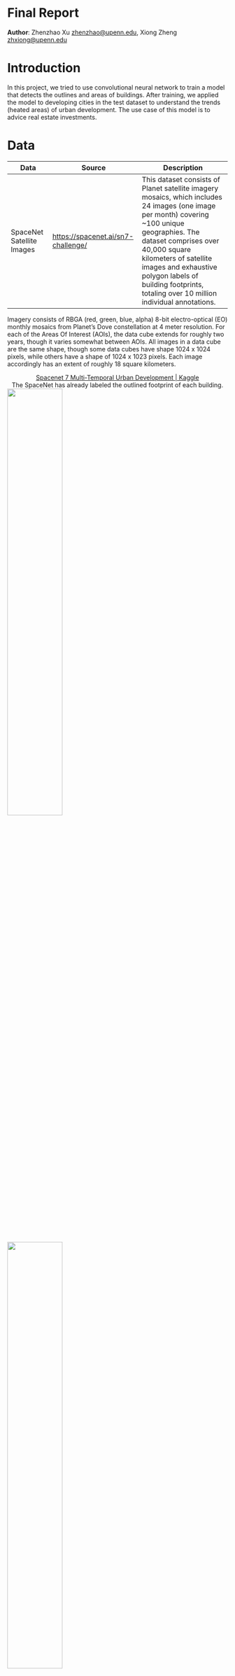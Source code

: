 # Final Report

**Author**: Zhenzhao Xu zhenzhao@upenn.edu, Xiong Zheng zhxiong@upenn.edu 

# Introduction

In this project, we tried to use convolutional neural network to train a model that detects the outlines and areas of buildings. After training, we applied the model to developing cities in the test dataset to understand the trends (heated areas) of urban development. The use case of this model is to advice real estate investments.

# Data

| Data                      | Source                             | Description                                                                                                                                                                                                                                                                                                                |
| ------------------------- | ---------------------------------- | -------------------------------------------------------------------------------------------------------------------------------------------------------------------------------------------------------------------------------------------------------------------------------------------------------------------------- |
| SpaceNet Satellite Images | https://spacenet.ai/sn7-challenge/ | This dataset consists of Planet satellite imagery mosaics, which includes 24 images (one image per month) covering ~100 unique geographies. The dataset comprises over 40,000 square kilometers of satellite images and exhaustive polygon labels of building footprints, totaling over 10 million individual annotations. |

Imagery consists of RBGA (red, green, blue, alpha) 8-bit electro-optical (EO) monthly mosaics from Planet’s Dove constellation at 4 meter resolution. For each of the Areas Of Interest (AOIs), the data cube extends for roughly two years, though it varies somewhat between AOIs. All images in a data cube are the same shape, though some data cubes have shape 1024 x 1024 pixels, while others have a shape of 1024 x 1023 pixels. Each image accordingly has an extent of roughly 18 square kilometers.

<center><a href="https://www.kaggle.com/datasets/amerii/spacenet-7-multitemporal-urban-development">Spacenet 7 Multi-Temporal Urban Development | Kaggle</a><br>The SpaceNet has already labeled the outlined footprint of each building.</center>

<img src="https://raw.githubusercontent.com/ShaunZhxiong/ImgGarage/main/ShaunZhxiong/ImgGarage/img/sn7_gif.gif" width=50%>

<img src="https://raw.githubusercontent.com/ShaunZhxiong/ImgGarage/main/ShaunZhxiong/ImgGarage/img/image-20220429223103611.png" width=50%>

​    There are 1408 regions in the data. Within each region, there are a high-resolution images (1024*1024 RGB) and a GeoJson file with geometry attributes of buildings. Some images have the shape of 1023 * 1023 instead of 1024 * 1024. So to format the data, we enlarge all images into 1024 * 1024 pixels by filling black pixels to the right and bottom edges of those images. We don't have to do the same change to GeoJson, with its coordinates starting at the upper left point of the image. So it fits well with those modified satellite images.

```python
def imagePathToArray(path):
  # read satellite img as numpy array
  image = Image.open(path)
  image = np.array(image)[:,:,:3]
  # fill black pixels to the right and bottom edges of 1023*1023 images
  zeros = np.zeros((1024,1024,3), dtype=np.uint8)
  zeros[:image.shape[0],:image.shape[1],:] = image
  return zeros
```

​    And to make the training process efficient, we split each `Satellite Image` and `Building Masks` (1024 * 1024) to 16 images (256 * 256).

```python
def splitArray(arr, splitNum=4):
  # split the image into smaller chunks
  return [np.hsplit(x, splitNum) for x in np.vsplit(arr,splitNum)]
```

# Methods

Based on the use case, we choose U-Net as the model for image segmentation, the concept is shown as follows:

<img src="https://raw.githubusercontent.com/ShaunZhxiong/ImgGarage/main/ShaunZhxiong/ImgGarage/img/YUKcLpTCB67fXTURoo6dmCGPIa2gMN2GtesUdf2kFuglWHQ3Wi5_UrB8Do9v16qzQCKYL0c6WTfGON1hzK5fFmbr2rrfH7liuW9j4DM_0bDBC9gfR9mPYUc9r1xgkRDdmCVVLbD3eT5_" width=80%>

*Reference: [U-Net: Convolutional Networks for Biomedical Image Segmentation](https://arxiv.org/pdf/1505.04597.pdf)*



### Structure

| Layer | Name                       | Type               | Shape                 |
| -----:|:-------------------------- |:------------------ |:--------------------- |
| 0     | input_1                    | InputLayer         | [(None, 256, 256, 3)] |
| 1     | conv2d                     | Conv2D             | (None, 128, 128, 32)  |
| 2     | batch_normalization        | BatchNormalization | (None, 128, 128, 32)  |
| 3     | activation                 | Activation         | (None, 128, 128, 32)  |
| 4     | activation_1               | Activation         | (None, 128, 128, 32)  |
| 5     | separable_conv2d           | SeparableConv2D    | (None, 128, 128, 64)  |
| 6     | batch_normalization_1      | BatchNormalization | (None, 128, 128, 64)  |
| 7     | activation_2               | Activation         | (None, 128, 128, 64)  |
| 8     | separable_conv2d_1         | SeparableConv2D    | (None, 128, 128, 64)  |
| 9     | batch_normalization_2      | BatchNormalization | (None, 128, 128, 64)  |
| 10    | max_pooling2d              | MaxPooling2D       | (None, 64, 64, 64)    |
| 11    | conv2d_1                   | Conv2D             | (None, 64, 64, 64)    |
| 12    | add                        | Add                | (None, 64, 64, 64)    |
| 13    | activation_3               | Activation         | (None, 64, 64, 64)    |
| 14    | separable_conv2d_2         | SeparableConv2D    | (None, 64, 64, 128)   |
| 15    | batch_normalization_3      | BatchNormalization | (None, 64, 64, 128)   |
| 16    | activation_4               | Activation         | (None, 64, 64, 128)   |
| 17    | separable_conv2d_3         | SeparableConv2D    | (None, 64, 64, 128)   |
| 18    | batch_normalization_4      | BatchNormalization | (None, 64, 64, 128)   |
| 19    | max_pooling2d_1            | MaxPooling2D       | (None, 32, 32, 128)   |
| 20    | conv2d_2                   | Conv2D             | (None, 32, 32, 128)   |
| 21    | add_1                      | Add                | (None, 32, 32, 128)   |
| 22    | activation_5               | Activation         | (None, 32, 32, 128)   |
| 23    | separable_conv2d_4         | SeparableConv2D    | (None, 32, 32, 256)   |
| 24    | batch_normalization_5      | BatchNormalization | (None, 32, 32, 256)   |
| 25    | activation_6               | Activation         | (None, 32, 32, 256)   |
| 26    | separable_conv2d_5         | SeparableConv2D    | (None, 32, 32, 256)   |
| 27    | batch_normalization_6      | BatchNormalization | (None, 32, 32, 256)   |
| 28    | max_pooling2d_2            | MaxPooling2D       | (None, 16, 16, 256)   |
| 29    | conv2d_3                   | Conv2D             | (None, 16, 16, 256)   |
| 30    | add_2                      | Add                | (None, 16, 16, 256)   |
| 31    | activation_7               | Activation         | (None, 16, 16, 256)   |
| 32    | conv2d_transpose           | Conv2DTranspose    | (None, 16, 16, 256)   |
| 33    | batch_normalization_7      | BatchNormalization | (None, 16, 16, 256)   |
| 34    | activation_8               | Activation         | (None, 16, 16, 256)   |
| 35    | conv2d_transpose_1         | Conv2DTranspose    | (None, 16, 16, 256)   |
| 36    | batch_normalization_8      | BatchNormalization | (None, 16, 16, 256)   |
| 37    | up_sampling2d_1            | UpSampling2D       | (None, 32, 32, 256)   |
| 38    | up_sampling2d              | UpSampling2D       | (None, 32, 32, 256)   |
| 39    | conv2d_4                   | Conv2D             | (None, 32, 32, 256)   |
| 40    | add_3                      | Add                | (None, 32, 32, 256)   |
| 41    | activation_9               | Activation         | (None, 32, 32, 256)   |
| 42    | conv2d_transpose_2         | Conv2DTranspose    | (None, 32, 32, 128)   |
| 43    | batch_normalization_9      | BatchNormalization | (None, 32, 32, 128)   |
| 44    | activation_10              | Activation         | (None, 32, 32, 128)   |
| 45    | conv2d_transpose_3         | Conv2DTranspose    | (None, 32, 32, 128)   |
| 46    | batch_normalization_10     | BatchNormalization | (None, 32, 32, 128)   |
| 47    | up_sampling2d_3            | UpSampling2D       | (None, 64, 64, 256)   |
| 48    | up_sampling2d_2            | UpSampling2D       | (None, 64, 64, 128)   |
| 49    | conv2d_5                   | Conv2D             | (None, 64, 64, 128)   |
| 50    | add_4                      | Add                | (None, 64, 64, 128)   |
| 51    | activation_11              | Activation         | (None, 64, 64, 128)   |
| 52    | conv2d_transpose_4         | Conv2DTranspose    | (None, 64, 64, 64)    |
| 53    | batch_normalization_11     | BatchNormalization | (None, 64, 64, 64)    |
| 54    | activation_12              | Activation         | (None, 64, 64, 64)    |
| 55    | conv2d_transpose_5         | Conv2DTranspose    | (None, 64, 64, 64)    |
| 56    | batch_normalization_12     | BatchNormalization | (None, 64, 64, 64)    |
| 57    | up_sampling2d_5            | UpSampling2D       | (None, 128, 128, 128) |
| 58    | up_sampling2d_4            | UpSampling2D       | (None, 128, 128, 64)  |
| 59    | conv2d_6                   | Conv2D             | (None, 128, 128, 64)  |
| 60    | add_5                      | Add                | (None, 128, 128, 64)  |
| 61    | activation_13              | Activation         | (None, 128, 128, 64)  |
| 62    | conv2d_transpose_6         | Conv2DTranspose    | (None, 128, 128, 32)  |
| 63    | batch_normalization_13     | BatchNormalization | (None, 128, 128, 32)  |
| 64    | activation_14              | Activation         | (None, 128, 128, 32)  |
| 65    | conv2d_transpose_7         | Conv2DTranspose    | (None, 128, 128, 32)  |
| 66    | batch_normalization_14     | BatchNormalization | (None, 128, 128, 32)  |
| 67    | up_sampling2d_7            | UpSampling2D       | (None, 256, 256, 64)  |
| 68    | up_sampling2d_6            | UpSampling2D       | (None, 256, 256, 32)  |
| 69    | conv2d_7                   | Conv2D             | (None, 256, 256, 32)  |
| 70    | add_6                      | Add                | (None, 256, 256, 32)  |
| 71    | conv2d_8                   | Conv2D             | (None, 256, 256, 2)   |
|       | **Total param**: 2,058,690 |                    |                       |

The structure of this U-Net model can be summarized as 

1. Input size: 256 \* 256

2. Downsampling: Conv2D and MaxPooling to [128, 64, 32, 16] with depth of [32, 64, 128, 256]

3. Upsampling: Up_Sampling2D and Conv2DTranspose to [32, 64, 128, 256] with depth of [128, 64, 32, 2]

*The structure is inspired by [Image segmentation with a U-Net-like architecture](https://keras.io/examples/vision/oxford_pets_image_segmentation/)*



# Results

​In this project, we try to use convolutional neural network to train the model and detect the outlines and areas of buildings. The use case of this model is to advice the real estate investment. With the UNet structure, our Method One has achieved convincing results of detecting building outlines. So we stick to the Method One and try to tune the parameter to achieve a better learning and predicting effect, instead of settle for using the alternative Method Two. The parameters we finally used in the model are listed as follows.

```python
epochs = 35
batch_size=10
optimizer="rmsprop"
loss="sparse_categorical_crossentropy"
```

The training process is shown as follows. SHOULD BE REPLACED. We can see from the plot that, as the number of epochs increases, the accuracy of the model steadily increases and the loss steadily decreases. However, because of the limitation of the computing power, we stopped at 35 epochs.

<img src="https://raw.githubusercontent.com/ShaunZhxiong/ImgGarage/main/ShaunZhxiong/ImgGarage/img/image-20220429221108020.png" width=70%>

The final result is shown below. We can see that the model really does a great job, and its accuracy is beyond our expectations. The model not only distinguishs the building outlines clearly, but also tells the difference between rural land and urban area. **(What does this mean?)** The final accuracy on the testing dataset is 95.92%. 

<img src="https://raw.githubusercontent.com/ShaunZhxiong/ImgGarage/main/ShaunZhxiong/ImgGarage/img/rural.png" width=70%>

<img src="https://raw.githubusercontent.com/ShaunZhxiong/ImgGarage/main/ShaunZhxiong/ImgGarage/img/urban.png" width=70%>

*From left to right: x test, y test, prediction*

​After obtaining a satisfying model, we applied the model to our use case that is to detect the urban development trends in a developing country. Therefore, we selected 25 months of satellite images in Asunción, the capital city of Paraguay. The city experienced a fast development in the past decade. And we apply the model on these images to see the urban development from January 2018 to January 2021. The predictions of each year is shown below. One thing that needs to be noted is that the images below is actually the concatenation of 16 model outputs. (The resolution of each images is 1028\*1028, while the resolution of the input/output of the model is 256\*256).

<img src="https://raw.githubusercontent.com/ShaunZhxiong/ImgGarage/main/ShaunZhxiong/ImgGarage/img/2018_01.jpg" width=70%>

<img src="https://raw.githubusercontent.com/ShaunZhxiong/ImgGarage/main/ShaunZhxiong/ImgGarage/img/2019_01.jpg" width=70%>

<img src="https://raw.githubusercontent.com/ShaunZhxiong/ImgGarage/main/ShaunZhxiong/ImgGarage/img/2020_01.jpg" width=70%>

The result shows that in the past 25 months, increased density, broadened built environment boundaries, and less green lands can be observed in Asunción. Additionally, the west side on the image is experiencing a tenser development.

<img src="./img/plot.png" width=70%>

# Discussion

From what we discuss above, we believe it is safe to say that the model really does a great job. The U-Net structure works perfectly as expected. The downsampling and upsampling process enable the model successfully distinguish the buildings from other elements with a test accuracy of over 95.9%. From what we've learnt about U-Net, this is because:

- The downsampling path is creating something similar to a scale-space and loses gradually some locality in exchange for higher level features or a broader horizon.
- And the upsampling path propagates these high-level, coarsely localized features into each original pixel.



Besides, we've noticed that this U-Net model works with relatively short training process. The validation accuracy went up to 90% with only half an epoch.



In term of the use case, the users (property developers) can now observe urbanization and heated development area by simply inserting satellite images into this model. With the help of this approach, an American developer company can easily understand the development trends even in Africa given corresponding satellite images.



We also tried other U-Net structures, like [this model]([https://github.com/zhixuhao/unet/blob/master/model.py)  from [GitHub - zhixuhao/unet: unet for image segmentation](https://github.com/zhixuhao/unet). However, the overwhelming number of parameters makes it the training time so long that it's almost impossible to finish even one epoch. Or an [OOM Error](https://stackoverflow.com/questions/63635126/gpu-out-of-memory-deep-learning-unet-network-with-tensorflow-how-to-solve-it) is thrown because of the large tensor shape. So this is one of the reasons why we chose this U-Net structure.



# References

- [U-Net: Convolutional Networks for Biomedical Image Segmentation](https://arxiv.org/pdf/1505.04597.pdf)

- [Why U-Net?](http://www.computersdontsee.net/post/why-u-net/#:~:text=U%2DNet%20advantages&text=It%20has%20a%20simple%20structure,It%20exhibits%20good%20performance.)

- [Multi-Temporal Urban Development Challenge](https://spacenet.ai/sn7-challenge/)

- [Spacenet 7 Multi-Temporal Urban Development | Kaggle](https://www.kaggle.com/datasets/amerii/spacenet-7-multitemporal-urban-development)

- [Image segmentation with a U-Net-like architecture](https://keras.io/examples/vision/oxford_pets_image_segmentation/)
